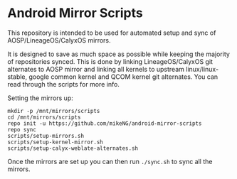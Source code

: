# Android Mirror Scripts 

This repository is intended to be used for automated setup and sync of AOSP/LineageOS/CalyxOS mirrors.

It is designed to save as much space as possible while keeping the majority of repositories synced. This is done by linking LineageOS/CalyxOS git alternates to AOSP mirror and linking all kernels to upstream linux/linux-stable, google common kernel and QCOM kernel git alternates. You can read through the scripts for more info.

Setting the mirrors up:
```
mkdir -p /mnt/mirrors/scripts
cd /mnt/mirrors/scripts
repo init -u https://github.com/mikeNG/android-mirror-scripts
repo sync
scripts/setup-mirrors.sh
scripts/setup-kernel-mirror.sh
scripts/setup-calyx-weblate-alternates.sh

```

Once the mirrors are set up you can then run `./sync.sh` to sync all the mirrors.

